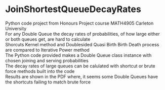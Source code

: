 # JoinShortestQueueDecayRates
Python code project from Honours Project course MATH4905 Carleton University                                            
For any Double Queue the decay rates of probabilities, of how large either or both queues get, are hard to calculate    
Shorcuts Kernel method and Doublesided Quasi Birth Birth Death process are compared to Iterative Power method           
The Python code provided makes a Double Queue class instance with chosen joining and serving probabilities              
The decay rates of large queues can be calulated with shortcut or brute force methods built into the code               
Results are shown in the PDF where, it seems some Double Queues have the shortcuts failing to match brute force
